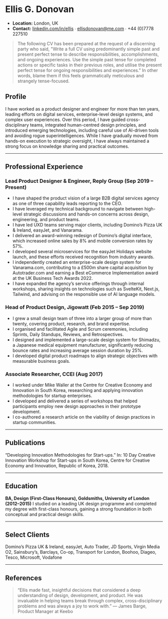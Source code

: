 # Ellis G. Donovan

- **Location:** London, UK
- **Contact:** [linkedin.com/in/eIIis](http://www.linkedin.com/in/eIIis) ∙ <ellisdonovan@me.com> ∙ +44 (0)7778 227510

> The following CV has been prepared at the request of a discerning party who said, "Write a full CV using predominantly simple past and present perfect tense to describe responsibilities, accomplishments, and ongoing experiences. Use the simple past tense for completed actions or specific tasks in their previous roles, and utilise the present perfect tense for ongoing responsibilities and experiences." In other words, blame them if this feels grammatically meticulous and strangely tense-focused.

## Profile

I have worked as a product designer and engineer for more than ten years, leading efforts on digital services, enterprise-level design systems, and complex user experiences. Over this period, I have guided cross-disciplinary teams, integrated human-centred design principles, and introduced emerging technologies, including careful use of AI-driven tools and avoiding rogue superintelligences. While I have gradually moved from hands-on execution to strategic oversight, I have always maintained a strong focus on knowledge sharing and practical outcomes.

---

## Professional Experience

### Lead Product Designer & Engineer, Reply Group (Sep 2019 – Present)

- I have shaped the product vision of a large B2B digital services agency as one of three capability leads reporting to the CEO.
- I have leveraged my technical background to navigate between high-level strategic discussions and hands-on concerns across design, engineering, and product teams.
- I have led UXD teams serving major clients, including Domino’s Pizza UK & Ireland, easyJet, and Vanarama.
- I delivered an award-winning redesign of Domino’s digital interface, which increased online sales by 8% and mobile conversion rates by 57%.
- I developed several microservices for the easyJet Holidays website launch, and these efforts received recognition from industry awards.
- I independently created an enterprise-scale design system for Vanarama.com, contributing to a £500m share capital acquisition by Autotrader.com and earning a Best eCommerce Implementation award at the UK Business Tech Awards 2022.
- I have expanded the agency’s service offerings through internal workshops, sharing insights on technologies such as SvelteKit, Next.js, Tailwind, and advising on the responsible use of AI language models.

### Head of Product Design, Jigowatt (Feb 2015 – Sep 2019)

- I grew a small design team of three into a larger group of more than twenty, covering product, research, and brand expertise.
- I organised and facilitated Agile and Scrum ceremonies, including Sprints, Daily Standups, Reviews, and Retrospectives.
- I designed and implemented a large-scale design system for Shimadzu, a Japanese medical equipment manufacturer, significantly reducing bounce rates and increasing average session duration by 25%.
- I developed digital product roadmaps to align strategic objectives with measurable business goals.

### Associate Researcher, CCEI (Aug 2017)

- I worked under Mike Waller at the Centre for Creative Economy and Innovation in South Korea, researching and applying innovation methodologies for startup enterprises.
- I developed and delivered a series of workshops that helped participants employ new design approaches in their prototype development.
- I co-authored a research article on the viability of design practices in startup communities.

---

## Publications

“Developing Innovation Methodologies for Start-ups.” In: 10 Day Creative Innovation Workshop for Start-ups in South Korea, Centre for Creative Economy and Innovation, Republic of Korea, 2018.

---

## Education

**BA, Design (First-Class Honours), Goldsmiths, University of London (2012–2015)**
I studied on a leading UK design programme and completed my degree with first-class honours, gaining a strong foundation in both conceptual and practical design skills.

---

## Select Clients

Domino’s Pizza UK & Ireland, easyJet, Auto Trader, JD Sports, Virgin Media O2, Sainsbury’s, Barclays, Co-op, Transport for London, Boohoo, Diageo, Tesco, Microsoft, Vodafone

---

## References

> “Ellis made fast, insightful decisions that considered a deep understanding of design, development, and product. He was invaluable in helping teams break through complex, cross-disciplinary problems and was always a joy to work with.” — James Barge, Product Manager at Keebo
